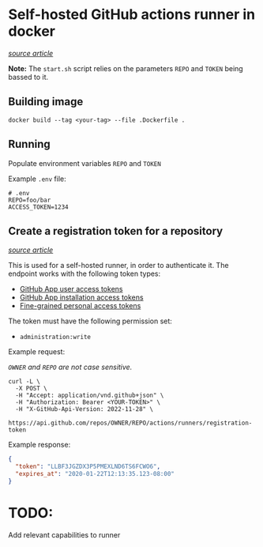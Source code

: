 # Self-hosted GitHub actions runner in docker

[*source article*](https://baccini-al.medium.com/how-to-containerize-a-github-actions-self-hosted-runner-5994cc08b9fb)

**Note:** The `start.sh` script relies on the parameters `REPO` and `TOKEN` being bassed to it.

## Building image

```
docker build --tag <your-tag> --file .Dockerfile .
```

## Running

Populate environment variables `REPO` and `TOKEN`

Example `.env` file:
```env
# .env
REPO=foo/bar
ACCESS_TOKEN=1234
```

## Create a registration token for a repository

[*source article*](https://docs.github.com/en/rest/actions/self-hosted-runners?apiVersion=2022-11-28#create-a-registration-token-for-a-repository)

This is used for a self-hosted runner, in order to authenticate it.
The endpoint works with the following token types:
- [GitHub App user access tokens](https://docs.github.com/en/apps/creating-github-apps/authenticating-with-a-github-app/generating-a-user-access-token-for-a-github-app)
- [GitHub App installation access tokens](https://docs.github.com/en/apps/creating-github-apps/authenticating-with-a-github-app/generating-an-installation-access-token-for-a-github-app)
- [Fine-grained personal access tokens](https://docs.github.com/en/authentication/keeping-your-account-and-data-secure/managing-your-personal-access-tokens#creating-a-fine-grained-personal-access-token)

The token must have the following permission set:
- `administration:write`

Example request:

*`OWNER` and `REPO` are not case sensitive.*
```shell
curl -L \
  -X POST \
  -H "Accept: application/vnd.github+json" \
  -H "Authorization: Bearer <YOUR-TOKEN>" \
  -H "X-GitHub-Api-Version: 2022-11-28" \
  https://api.github.com/repos/OWNER/REPO/actions/runners/registration-token
```

Example response:
```json
{
  "token": "LLBF3JGZDX3P5PMEXLND6TS6FCWO6",
  "expires_at": "2020-01-22T12:13:35.123-08:00"
}
```

# TODO:

Add relevant capabilities to runner